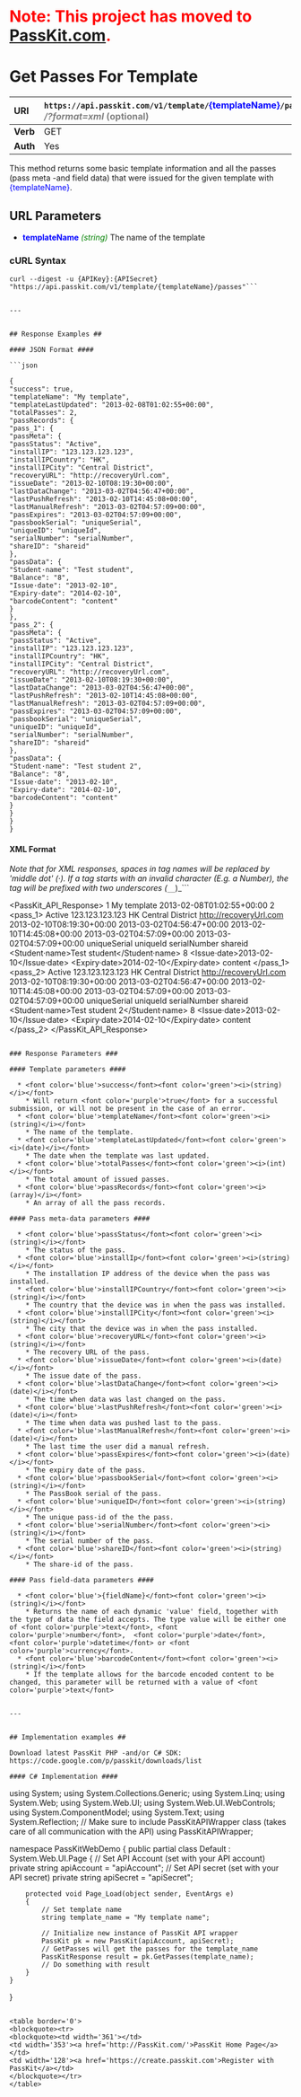 # <font color='#ff0000'>Note: This project has moved to <a href='https://passkit.com/documentation/'>PassKit.com</a>.</font> #

# Get Passes For Template #

| **URI** | `https://api.passkit.com/v1/template/`<font color='blue'>{templateName}</font>`/passes` <font color='grey'> <i>/?format=xml</i> (optional)</font> |
|:--------|:--------------------------------------------------------------------------------------------------------------------------------------------------|
| **Verb** | GET                                                                                                                                               |
| **Auth** | Yes                                                                                                                                               |

This method returns some basic template information and all the passes (pass meta -and field data) that were issued for the given template with <font color='blue'>{templateName}</font>.

## URL Parameters ##

  * <font color='blue'><b>templateName</b></font> <font color='green'><i>(string)</i></font> The name of the template

### cURL Syntax ###

```
curl --digest -u {APIKey}:{APISecret} "https://api.passkit.com/v1/template/{templateName}/passes"```


---


## Response Examples ##

#### JSON Format ####

```json

{
"success": true,
"templateName": "My template",
"templateLastUpdated": "2013-02-08T01:02:55+00:00",
"totalPasses": 2,
"passRecords": {
"pass_1": {
"passMeta": {
"passStatus": "Active",
"installIP": "123.123.123.123",
"installIPCountry": "HK",
"installIPCity": "Central District",
"recoveryURL": "http://recoveryUrl.com",
"issueDate": "2013-02-10T08:19:30+00:00",
"lastDataChange": "2013-03-02T04:56:47+00:00",
"lastPushRefresh": "2013-02-10T14:45:08+00:00",
"lastManualRefresh": "2013-03-02T04:57:09+00:00",
"passExpires": "2013-03-02T04:57:09+00:00",
"passbookSerial": "uniqueSerial",
"uniqueID": "uniqueId",
"serialNumber": "serialNumber",
"shareID": "shareid"
},
"passData": {
"Student·name": "Test student",
"Balance": "8",
"Issue·date": "2013-02-10",
"Expiry·date": "2014-02-10",
"barcodeContent": "content"
}
},
"pass_2": {
"passMeta": {
"passStatus": "Active",
"installIP": "123.123.123.123",
"installIPCountry": "HK",
"installIPCity": "Central District",
"recoveryURL": "http://recoveryUrl.com",
"issueDate": "2013-02-10T08:19:30+00:00",
"lastDataChange": "2013-03-02T04:56:47+00:00",
"lastPushRefresh": "2013-02-10T14:45:08+00:00",
"lastManualRefresh": "2013-03-02T04:57:09+00:00",
"passExpires": "2013-03-02T04:57:09+00:00",
"passbookSerial": "uniqueSerial",
"uniqueID": "uniqueId",
"serialNumber": "serialNumber",
"shareID": "shareid"
},
"passData": {
"Student·name": "Test student 2",
"Balance": "8",
"Issue·date": "2013-02-10",
"Expiry·date": "2014-02-10",
"barcodeContent": "content"
}
}
}
}
```

#### XML Format ####

_Note that for XML responses, spaces in tag names will be replaced by 'middle dot' (·).  If a tag starts with an invalid character (E.g. a Number), the tag will be prefixed with two underscores (`__`_)_```
<?xml version="1.0"?>
<PassKit_API_Response>
    <success>1</success>
    <templateName>My template</templateName>
    <templateLastUpdated>2013-02-08T01:02:55+00:00</templateLastUpdated>
    <totalPasses>2</totalPasses>
    <passRecords>
        <pass_1>
            <passMeta>
                <passStatus>Active</passStatus>
                <installIP>123.123.123.123</installIP>
                <installIPCountry>HK</installIPCountry>
                <installIPCity>Central District</installIPCity>
                <recoveryURL>http://recoveryUrl.com</recoveryURL>
                <issueDate>2013-02-10T08:19:30+00:00</issueDate>
                <lastDataChange>2013-03-02T04:56:47+00:00</lastDataChange>
                <lastPushRefresh>2013-02-10T14:45:08+00:00</lastPushRefresh>
                <lastManualRefresh>2013-03-02T04:57:09+00:00</lastManualRefresh>
                <passExpires>2013-03-02T04:57:09+00:00</passExpires>
                <passbookSerial>uniqueSerial</passbookSerial>
                <uniqueID>uniqueId</uniqueID>
                <serialNumber>serialNumber</serialNumber>
                <shareID>shareid</shareID>
            </passMeta>
            <passData>
                <Student·name>Test student</Student·name>
                <Balance>8</Balance>
                <Issue·date>2013-02-10</Issue·date>
                <Expiry·date>2014-02-10</Expiry·date>
                <barcodeContent>content</barcodeContent>
            </passData>
        </pass_1>
	<pass_2>
            <passMeta>
                <passStatus>Active</passStatus>
                <installIP>123.123.123.123</installIP>
                <installIPCountry>HK</installIPCountry>
                <installIPCity>Central District</installIPCity>
                <recoveryURL>http://recoveryUrl.com</recoveryURL>
                <issueDate>2013-02-10T08:19:30+00:00</issueDate>
                <lastDataChange>2013-03-02T04:56:47+00:00</lastDataChange>
                <lastPushRefresh>2013-02-10T14:45:08+00:00</lastPushRefresh>
                <lastManualRefresh>2013-03-02T04:57:09+00:00</lastManualRefresh>
                <passExpires>2013-03-02T04:57:09+00:00</passExpires>
                <passbookSerial>uniqueSerial</passbookSerial>
                <uniqueID>uniqueId</uniqueID>
                <serialNumber>serialNumber</serialNumber>
                <shareID>shareid</shareID>
            </passMeta>
            <passData>
                <Student·name>Test student 2</Student·name>
                <Balance>8</Balance>
                <Issue·date>2013-02-10</Issue·date>
                <Expiry·date>2014-02-10</Expiry·date>
                <barcodeContent>content</barcodeContent>
            </passData>
        </pass_2>
    </passrecords>
</PassKit_API_Response>
```_

### Response Parameters ###

#### Template parameters ####

  * <font color='blue'>success</font><font color='green'><i>(string)</i></font>
    * Will return <font color='purple'>true</font> for a successful submission, or will not be present in the case of an error.
  * <font color='blue'>templateName</font><font color='green'><i>(string)</i></font>
    * The name of the template.
  * <font color='blue'>templateLastUpdated</font><font color='green'><i>(date)</i></font>
    * The date when the template was last updated.
  * <font color='blue'>totalPasses</font><font color='green'><i>(int)</i></font>
    * The total amount of issued passes.
  * <font color='blue'>passRecords</font><font color='green'><i>(array)</i></font>
    * An array of all the pass records.

#### Pass meta-data parameters ####

  * <font color='blue'>passStatus</font><font color='green'><i>(string)</i></font>
    * The status of the pass.
  * <font color='blue'>installIp</font><font color='green'><i>(string)</i></font>
    * The installation IP address of the device when the pass was installed.
  * <font color='blue'>installIPCountry</font><font color='green'><i>(string)</i></font>
    * The country that the device was in when the pass was installed.
  * <font color='blue'>installIPCity</font><font color='green'><i>(string)</i></font>
    * The city that the device was in when the pass installed.
  * <font color='blue'>recoveryURL</font><font color='green'><i>(string)</i></font>
    * The recovery URL of the pass.
  * <font color='blue'>issueDate</font><font color='green'><i>(date)</i></font>
    * The issue date of the pass.
  * <font color='blue'>lastDataChange</font><font color='green'><i>(date)</i></font>
    * The time when data was last changed on the pass.
  * <font color='blue'>lastPushRefresh</font><font color='green'><i>(date)</i></font>
    * The time when data was pushed last to the pass.
  * <font color='blue'>lastManualRefresh</font><font color='green'><i>(date)</i></font>
    * The last time the user did a manual refresh.
  * <font color='blue'>passExpires</font><font color='green'><i>(date)</i></font>
    * The expiry date of the pass.
  * <font color='blue'>passbookSerial</font><font color='green'><i>(string)</i></font>
    * The PassBook serial of the pass.
  * <font color='blue'>uniqueID</font><font color='green'><i>(string)</i></font>
    * The unique pass-id of the the pass.
  * <font color='blue'>serialNumber</font><font color='green'><i>(string)</i></font>
    * The serial number of the pass.
  * <font color='blue'>shareID</font><font color='green'><i>(string)</i></font>
    * The share-id of the pass.

#### Pass field-data parameters ####

  * <font color='blue'>{fieldName}</font><font color='green'><i>(string)</i></font>
    * Returns the name of each dynamic 'value' field, together with the type of data the field accepts. The type value will be either one of <font color='purple'>text</font>, <font color='purple'>number</font>,  <font color='purple'>date</font>,  <font color='purple'>datetime</font> or <font color='purple'>currency</font>.
  * <font color='blue'>barcodeContent</font><font color='green'><i>(string)</i></font>
    * If the template allows for the barcode encoded content to be changed, this parameter will be returned with a value of <font color='purple'>text</font>


---


## Implementation examples ##

Download latest PassKit PHP -and/or C# SDK: https://code.google.com/p/passkit/downloads/list

#### C# Implementation ####
```
using System;
using System.Collections.Generic;
using System.Linq;
using System.Web;
using System.Web.UI;
using System.Web.UI.WebControls;
using System.ComponentModel;
using System.Text;
using System.Reflection;
// Make sure to include PassKitAPIWrapper class (takes care of all communication with the API)
using PassKitAPIWrapper;

namespace PassKitWebDemo
{
    public partial class Default : System.Web.UI.Page
    {
        // Set API Account (set with your API account)
        private string apiAccount = "apiAccount";
        // Set API secret (set with your API secret)
        private string apiSecret = "apiSecret";

        protected void Page_Load(object sender, EventArgs e)
        {
            // Set template name
            string template_name = "My template name";

            // Initialize new instance of PassKit API wrapper
            PassKit pk = new PassKit(apiAccount, apiSecret);
            // GetPasses will get the passes for the template_name
            PassKitResponse result = pk.GetPasses(template_name);    
            // Do something with result
        }
    }
}
```

<table border='0'>
<blockquote><tr>
<blockquote><td width='361'></td>
<td width='353'><a href='http://PassKit.com/'>PassKit Home Page</a></td>
<td width='128'><a href='https://create.passkit.com'>Register with PassKit</a></td>
</blockquote></tr>
</table>